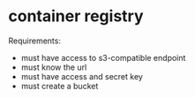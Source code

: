 # container registry

Requirements:

- must have access to s3-compatible endpoint 
- must know the url 
- must have access and secret key
- must create a bucket 
